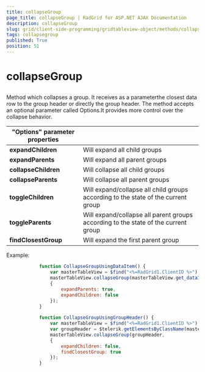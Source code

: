```yaml
---
title: collapseGroup
page_title: collapseGroup | RadGrid for ASP.NET AJAX Documentation
description: collapseGroup
slug: grid/client-side-programming/gridtableview-object/methods/collapsegroup
tags: collapsegroup
published: True
position: 51
---
```


# collapseGroup



## 

Method which collapses a group. It receives as a parameterthe closest data row to the group header or directly the group header. The method accepts an optional parameter called Options.It provides more control over the collapse behavior.


|  **"Options" parameter properties**  |  |
| ------ | ------ |
| **expandChildren** |Will expand all child groups|
| **expandParents** |Will expand all parent groups|
| **collapseChildren** |Will collapse all child groups|
| **collapseParents** |Will collapse all parent groups|
| **toggleChildren** |Will expand/collapse all child groups according to the state of the current group|
| **toggleParents** |Will expand/collapse all parent groups according to the state of the current group|
| **findClosestGroup** |Will expand the first parent group|

Example:

````JavaScript
	        function CollapseGroupUsingDataItem() {
	            var masterTableView = $find("<%=RadGrid1.ClientID %>").get_masterTableView();
	            masterTableView.collapseGroup(masterTableView.get_dataItems()[4].get_element(),
	            {
	                expandParents: true,
	                expandChildren: false
	            });
	        }
	
	        function CollapseGroupUsingGroupHeader() {
	            var masterTableView = $find("<%=RadGrid1.ClientID %>").get_masterTableView();
	            var groupHeader = $telerik.getElementsByClassName(masterTableView.get_element(), "rgGroupHeader")[4];
	            masterTableView.collapseGroup(groupHeader,
	            {
	                expandChildren: false,
	                findClosestGroup: true
	            });
	        }
````


